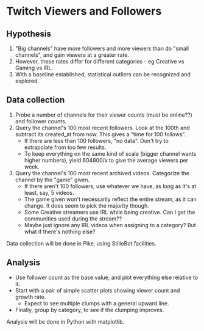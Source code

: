 Twitch Viewers and Followers
============================

Hypothesis
----------

1. "Big channels" have more followers and more viewers than do "small channels", and gain viewers at a greater rate.
2. However, these rates differ for different categories - eg Creative vs Gaming vs IRL.
3. With a baseline established, statistical outliers can be recognized and explored.

Data collection
---------------

1. Probe a number of channels for their viewer counts (must be online??) and follower counts.
2. Query the channel's 100 most recent followers. Look at the 100th and subtract its created_at from now. This gives a "time for 100 follows".
   - If there are less than 100 followers, "no data". Don't try to extrapolate from too few results.
   - To keep everything on the same kind of scale (bigger channel wants higher numbers), yield 604800/x to give the average viewers per week.
3. Query the channel's 100 most recent archived videos. Categorize the channel by the "game" given.
   - If there aren't 100 followers, use whatever we have, as long as it's at least, say, 5 videos.
   - The game given won't necessarily reflect the entire stream, as it can change. It does seem to pick the majority though.
   - Some Creative streamers use IRL while being creative. Can I get the communities used during the stream??
   - Maybe just ignore any IRL videos when assigning to a category? But what if there's nothing else?

Data collection will be done in Pike, using StilleBot facilities.

Analysis
--------

* Use follower count as the base value, and plot everything else relative to it.
* Start with a pair of simple scatter plots showing viewer count and growth rate.
  - Expect to see multiple clumps with a general upward line.
* Finally, group by category, to see if the clumping improves.

Analysis will be done in Python with matplotlib.
